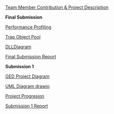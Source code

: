 [Team Member Contribution & Project Description](https://github.com/user-attachments/files/17403299/Assignment.1.Write-up.pdf)

**Final Submission**

[Performance Profiling](https://github.com/user-attachments/assets/7aba53a1-0806-4093-8282-0ac2061e6869)

[Trap Object Pool](https://github.com/user-attachments/assets/b0ef6b60-819d-4416-8289-34005445667f)

[DLLDiagram](https://github.com/user-attachments/assets/cbe2a06f-7c44-4fc9-8517-7ba39dbad30d)

[Final Submission Report](https://youtu.be/nNJ-UhxkrbE)

**Submission 1**

[GED Project Diagram](https://github.com/user-attachments/assets/bd063f80-3ef6-4704-9b67-5930fae04d9f)

[UML Diagram drawio](https://github.com/user-attachments/assets/ef75578f-eef6-4c45-bd15-65875f0d5731)

[Project Progresion](https://github.com/user-attachments/assets/215fa23f-3161-4e80-b4ea-d2ebc9b7cd59)

[Submission 1 Report](https://youtu.be/PwgyymDSv1E)
